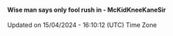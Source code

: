 #### Wise man says only fool rush in - McKidKneeKaneSir
Updated on 15/04/2024 - 16:10:12 (UTC) Time Zone
